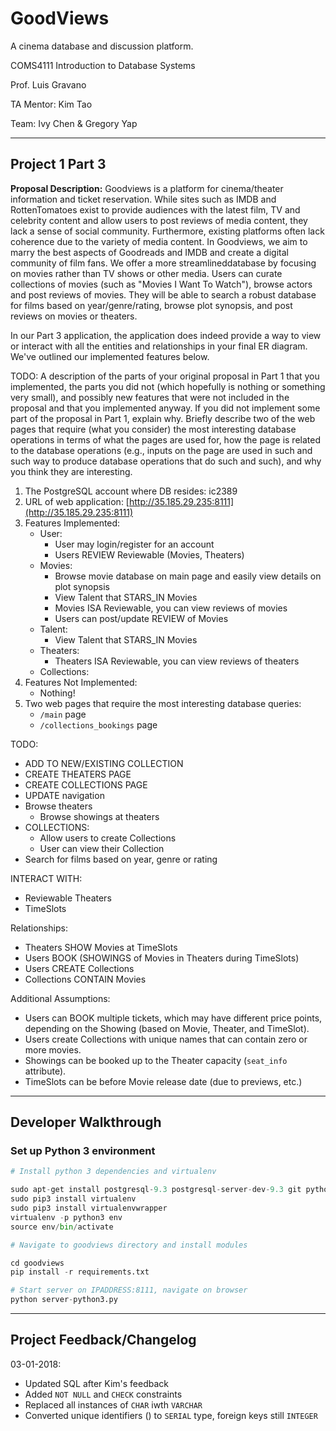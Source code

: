 # GoodViews

A cinema database and discussion platform.

COMS4111 Introduction to Database Systems

Prof. Luis Gravano

TA Mentor: Kim Tao

Team: Ivy Chen & Gregory Yap

---

## Project 1 Part 3

**Proposal Description:** Goodviews is a platform for cinema/theater information and ticket reservation. While sites such as IMDB and RottenTomatoes exist to provide audiences with the latest film, TV and celebrity content and allow users to post reviews of media content, they lack a sense of social community. Furthermore, existing platforms often lack coherence due to the variety of media content. In Goodviews, we aim to marry the best aspects of Goodreads and IMDB and create a digital community of film fans. We offer a more ​streamlined ​database by focusing on movies rather than TV shows or other media. Users can curate ​collections ​of movies (such as "Movies I Want To Watch"), browse actors and post ​reviews ​of movies. They will be able to search a ​robust database ​ for films based on year/genre/rating, browse
plot synopsis, and post reviews on movies or theaters.

In our Part 3 application, the application does indeed provide a way to view or interact with all the entities and relationships in your final ER diagram. We've outlined our implemented features below.

TODO:
A description of the parts of your original proposal in Part 1 that you implemented, the parts you did not (which hopefully is nothing or something very small), and possibly new features that were not included in the proposal and that you implemented anyway. If you did not implement some part of the proposal in Part 1, explain why.
Briefly describe two of the web pages that require (what you consider) the most interesting database operations in terms of what the pages are used for, how the page is related to the database operations (e.g., inputs on the page are used in such and such way to produce database operations that do such and such), and why you think they are interesting.

1. The PostgreSQL account where DB resides: ic2389
2. URL of web application: [http://35.185.29.235:8111](http://35.185.29.235:8111)
3. Features Implemented:
    - User:
        - User may login/register for an account
        - Users REVIEW Reviewable (Movies, Theaters)
    - Movies:
        - Browse movie database on main page and easily view details on plot synopsis
        - View Talent that STARS_IN Movies
        - Movies ISA Reviewable, you can view reviews of movies
        - Users can post/update REVIEW of Movies
    - Talent:
        - View Talent that STARS_IN Movies
    - Theaters:
        - Theaters ISA Reviewable, you can view reviews of theaters
    - Collections:
4. Features Not Implemented:
    - Nothing!
5. Two web pages that require the most interesting database queries:
    - `/main` page
    - `/collections_bookings` page

TODO:
- ADD TO NEW/EXISTING COLLECTION
- CREATE THEATERS PAGE
- CREATE COLLECTIONS PAGE
- UPDATE navigation
- Browse theaters
    - Browse showings at theaters
- COLLECTIONS:
    - Allow users to create Collections
    - User can view their Collection
- Search for films based on year, genre or rating

INTERACT WITH:
- Reviewable Theaters
- TimeSlots

Relationships:
- Theaters SHOW Movies at TimeSlots
- Users BOOK (SHOWINGS of Movies in Theaters during TimeSlots)
- Users CREATE Collections
- Collections CONTAIN Movies

Additional Assumptions:
- Users can BOOK multiple tickets, which may have different price points,
depending on the Showing (based on Movie, Theater, and TimeSlot).
- Users create Collections with unique names that can contain zero or more
movies.
- Showings can be booked up to the Theater capacity (`seat_info` attribute).
- TimeSlots can be before Movie release date (due to previews, etc.)

---

## Developer Walkthrough

### Set up Python 3 environment

```py
# Install python 3 dependencies and virtualenv

sudo apt-get install postgresql-9.3 postgresql-server-dev-9.3 git python3-dev python3-pip
sudo pip3 install virtualenv
sudo pip3 install virtualenvwrapper
virtualenv -p python3 env
source env/bin/activate

# Navigate to goodviews directory and install modules

cd goodviews
pip install -r requirements.txt

# Start server on IPADDRESS:8111, navigate on browser
python server-python3.py
```

---

## Project Feedback/Changelog

03-01-2018:

- Updated SQL after Kim's feedback
- Added `NOT NULL` and `CHECK` constraints
- Replaced all instances of `CHAR` iwth `VARCHAR`
- Converted unique identifiers (<id>) to `SERIAL` type, foreign keys still `INTEGER`
